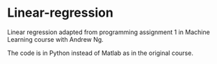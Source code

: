 # Linear-regression
Linear regression adapted from programming assignment 1 in Machine Learning course with Andrew Ng.

The code is in Python instead of Matlab as in the original course.
